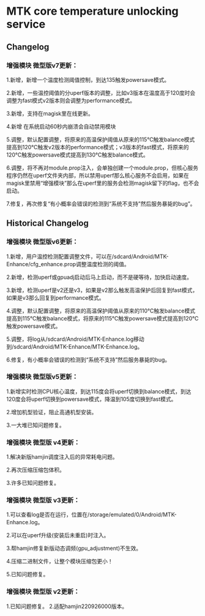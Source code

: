 # MTK core temperature unlocking service

## Changelog  

### 增强模块 微型版v7更新：
1.新增，新增一个温度检测阈值控制，到达135触发powersave模式。

2.新增，一些温控阈值的分uperf版本的调整，比如v3版本在温度高于120度时会调整为fast模式v2版本则会调整为performance模式。

3.新增，支持在magisk里在线更新。

4.新增 在系统启动60秒内崩溃会自动禁用模块

5.调整，默认配置调整，将原来的高温保护阈值从原来的115℃触发balance模式提高到120℃触发v2版本的performance模式；v3版本的fast模式，将原来的120℃触发powersave模式提高到130℃触发balance模式。

6.调整，将不再对module.prop注入，会单独创建一个module.prop，但核心服务程序仍然在uperf文件夹内部，所以禁用uperf那么核心服务不会启用，如果在magisk里禁用“增强模块”那么在uperf里的服务会检测magisk留下的flag，也不会启动。

7.修复，再次修复“有小概率会错误的检测到“系统不支持”然后服务暴毙的bug”。

## Historical Changelog

### 增强模块 微型版v6更新：
1.新增，用户温控检测配置调整文件，可以在/sdcard/Android/MTK-Enhance/cfg_enhance.prop调整温度检测的阈值。

2.新增，检测uperf或gpuadj启动后马上启动，而不是硬等待，加快启动速度。

3.新增，检测uperf是v2还是v3，如果是v2那么触发高温保护后回复到fast模式，如果是v3那么回复到performance模式。

4.调整，默认配置调整，将原来的高温保护阈值从原来的110℃触发balance模式提高到115℃触发balance模式，将原来的115℃触发powersave模式提高到120℃触发powersave模式。

5.调整，将log从/sdcard/Android/MTK-Enhance.log移动到/sdcard/Android/MTK-Enhance/MTK-Enhance.log。

6.修复，有小概率会错误的检测到“系统不支持”然后服务暴毙的bug。

### 增强模块 微型版v5更新：
1.新增实时检测CPU核心温度，到达115度会将uperf切换到balance模式，到达120度会将uperf切换到powersave模式，降温到105度切换到fast模式。

2.增加机型验证，阻止高通机型安装。

3.一大堆已知问题修复。

### 增强模块 微型版 v4更新：
1.解决新版hamjin调度注入后的异常耗电问题。

2.再次压缩压缩包体积。

3.许多已知问题修复。

### 增强模块 微型版 v3更新：
1.可以查看log是否在运行，位置在/storage/emulated/0/Android/MTK-Enhance.log。

2.可以在uperf升级(安装后未重启)时注入。

3.帮hamjin修复新版动态调频(gpu_adjustment)不生效。

4.压缩二进制文件，让整个模块压缩包更小！

5.已知问题修复。

### 增强模块 微型版 v2更新：
1.已知问题修复。
2.适配hamjin220926000版本。
